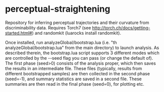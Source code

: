 # perceptual-straightening

Repository for inferring perceptual trajectories and their curvature from discriminability data. Requires Torch7 (see http://torch.ch/docs/getting-started.html#) and randomkit (luarocks install randomkit). 

Once installed, run analyzeGlobal/bootstrap.lua (i.e. "th analyzeGlobal/bootstrap.lua" from the main directory) to launch analysis. As described therein, the bootstrap.lua script supports 3 different modes which are controlled by the --seed flag you can pass (or change the default of). The first phase (seed>0) consists of the analysis proper, which then saves the results in an intermediate file. These files (typically, results from different bootstrapped samples) are then collected in the second phase (seed=-1), and summary statistics are saved in a second file. These summaries are then read in the final phase (seed=0), for plotting etc.
